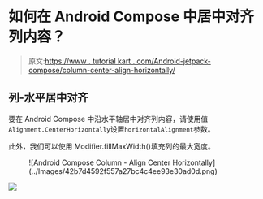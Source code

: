 # 如何在 Android Compose 中居中对齐列内容？

> 原文:[https://www . tutorial kart . com/Android-jetpack-compose/column-center-align-horizontally/](https://www.tutorialkart.com/android-jetpack-compose/column-center-align-horizontally/)

## 列-水平居中对齐

要在 Android Compose 中沿水平轴居中对齐列内容，请使用值`Alignment.CenterHorizontally`设置`horizontalAlignment`参数。

此外，我们可以使用 Modifier.fillMaxWidth()填充列的最大宽度。

<figure class="aligncenter size-large is-resized">![Android Compose Column - Align Center Horizontally](../Images/42b7d4592f557a27bc4c4ee93e30ad0d.png)</figure>

[![](../Images/925da31b32d6bc3827932f6c8afb11bb.png)](https://www.tutorialkart.com/)